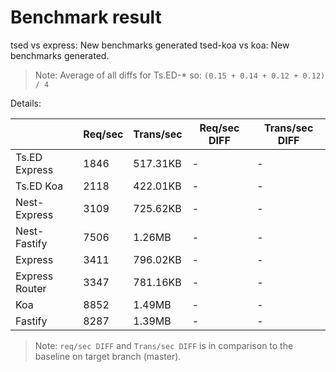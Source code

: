 # Benchmark result

tsed vs express: New benchmarks generated
tsed-koa vs koa: New benchmarks generated.

> Note: 
> Average of all diffs for Ts.ED-* so: `(0.15 + 0.14 + 0.12 + 0.12) / 4`

Details:

|                | Req/sec | Trans/sec | Req/sec DIFF | Trans/sec DIFF |
| -------------- | ------- | --------- | ------------ | -------------- |
| Ts.ED Express  | 1846    | 517.31KB  | -            | -              |
| Ts.ED Koa      | 2118    | 422.01KB  | -            | -              |
| Nest-Express   | 3109    | 725.62KB  | -            | -              |
| Nest-Fastify   | 7506    | 1.26MB    | -            | -              |
| Express        | 3411    | 796.02KB  | -            | -              |
| Express Router | 3347    | 781.16KB  | -            | -              |
| Koa            | 8852    | 1.49MB    | -            | -              |
| Fastify        | 8287    | 1.39MB    | -            | -              |

> Note:
> `req/sec DIFF` and `Trans/sec DIFF` is in comparison to the baseline on target branch (master).